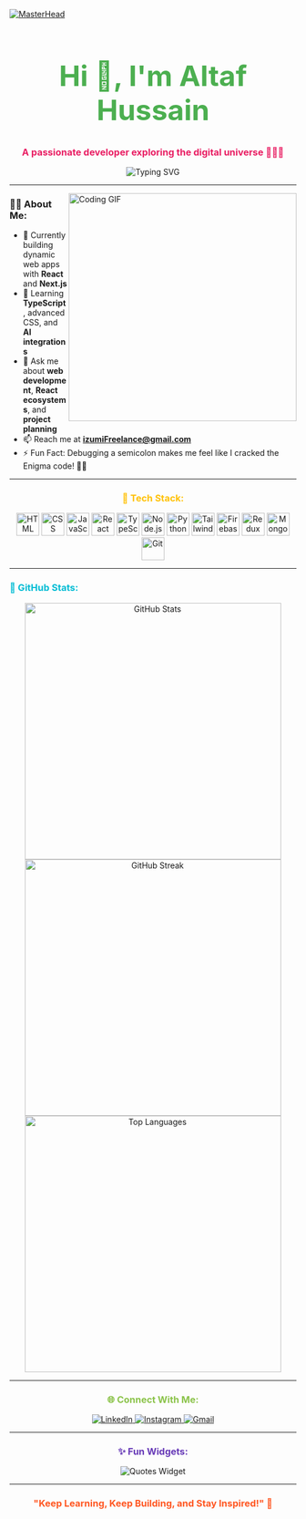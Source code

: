 [![MasterHead](https://repository-images.githubusercontent.com/588181932/e36ec678-7984-4cdd-8e4c-a3932772ff8e)](https://www.linkedin.com/in/altaf-hussain-325967324)

<h1 align="center" style="font-size: 50px; color: #4CAF50;">Hi 👋, I'm Altaf Hussain</h1>
<h3 align="center" style="color: #E91E63;">A passionate developer exploring the digital universe 🐱‍👤🌌</h3>

<div align="center">
  <img src="https://readme-typing-svg.demolab.com?font=Fira+Code&size=22&duration=4000&pause=500&color=4CAF50&width=450&lines=Full-Stack+Web+Developer;Tech+Enthusiast;Lifelong+Learner;Open+to+Collaboration" alt="Typing SVG" />
</div>

---

<img align="right" src="https://media1.giphy.com/media/v1.Y2lkPTc5MGI3NjExOTFqaXg2aDhvOWRiajJjcjdteGhiaHp5czQzYmZmYTFuNGFvZmExdSZlcD12MV9pbnRlcm5hbF9naWZfYnlfaWQmY3Q9Zw/wLNuW1tCKRiPmDV5Y4/giphy.webp" alt="Coding GIF" width="400" />

### 👨‍💻 About Me:
- 🔭 Currently building dynamic web apps with **React** and **Next.js**  
- 🌱 Learning **TypeScript**, advanced CSS, and **AI integrations**  
- 💬 Ask me about **web development**, **React ecosystems**, and **project planning**  
- 📫 Reach me at **izumiFreelance@gmail.com**  
- ⚡ Fun Fact: Debugging a semicolon makes me feel like I cracked the Enigma code! 🕵️‍♂️

---

<div align="center">
  <h3 style="color: #FFC107;">🚀 Tech Stack:</h3>
  <p>
    <img src="https://cdn.worldvectorlogo.com/logos/html-1.svg" alt="HTML" width="40" height="40" />
    <img src="https://cdn.worldvectorlogo.com/logos/css-3.svg" alt="CSS" width="40" height="40" />
    <img src="https://cdn.worldvectorlogo.com/logos/javascript-1.svg" alt="JavaScript" width="40" height="40" />
    <img src="https://cdn.worldvectorlogo.com/logos/react-2.svg" alt="React" width="40" height="40" />
    <img src="https://cdn.worldvectorlogo.com/logos/typescript.svg" alt="TypeScript" width="40" height="40" />
    <img src="https://cdn.worldvectorlogo.com/logos/nodejs-1.svg" alt="Node.js" width="40" height="40" />
    <img src="https://cdn.worldvectorlogo.com/logos/python-5.svg" alt="Python" width="40" height="40" />
    <img src="https://cdn.worldvectorlogo.com/logos/tailwind-css-2.svg" alt="Tailwind CSS" width="40" height="40" />
    <img src="https://cdn.worldvectorlogo.com/logos/firebase-1.svg" alt="Firebase" width="40" height="40" />
    <img src="https://cdn.worldvectorlogo.com/logos/redux.svg" alt="Redux" width="40" height="40" />
    <img src="https://cdn.worldvectorlogo.com/logos/mongodb-icon-1.svg" alt="MongoDB" width="40" height="40" />
    <img src="https://cdn.worldvectorlogo.com/logos/git-icon.svg" alt="Git" width="40" height="40" />
  </p>
</div>

---

<h3 align="left" style="color: #00BCD4;">🎨 GitHub Stats:</h3>
<div align="center">
  <img src="https://github-readme-stats.vercel.app/api?username=izumifreelance&show_icons=true&theme=radical" alt="GitHub Stats" width="450" />
  <img src="https://github-readme-streak-stats.herokuapp.com/?user=izumifreelance&theme=radical" alt="GitHub Streak" width="450" />
  <img src="https://github-readme-stats.vercel.app/api/top-langs?username=izumifreelance&show_icons=true&theme=radical&layout=compact" alt="Top Languages" width="450" />
</div>

---

<h3 align="center" style="color: #8BC34A;">🌐 Connect With Me:</h3>
<p align="center">
  <a href="https://www.linkedin.com/in/altaf-hussain-325967324" target="_blank">
    <img src="https://img.icons8.com/color/48/000000/linkedin.png" alt="LinkedIn" />
  </a>
  <a href="https://instagram.com/its" target="_blank">
    <img src="https://img.icons8.com/color/48/000000/instagram-new.png" alt="Instagram" />
  </a>
  <a href="mailto:izumiFreelance@gmail.com" target="_blank">
    <img src="https://img.icons8.com/color/48/000000/gmail-new.png" alt="Gmail" />
  </a>
</p>

---

<h3 align="center" style="color: #673AB7;">✨ Fun Widgets:</h3>
<p align="center">
  <img src="https://quotes-github-readme.vercel.app/api?type=horizontal&theme=radical" alt="Quotes Widget" />
</p>

---

<div align="center">
  <h3 style="color: #FF5722;">"Keep Learning, Keep Building, and Stay Inspired!" 🚀</h3>
</div>
